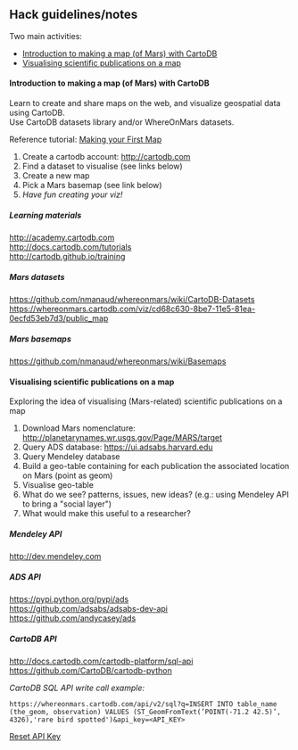 
## Hack guidelines/notes

Two main activities:

- [Introduction to making a map (of Mars) with CartoDB](#introduction-to-making-a-map-of-mars-with-cartodb)
- [Visualising scientific publications on a map](#visualising-scientific-publications-on-a-map)

#### Introduction to making a map (of Mars) with CartoDB

Learn to create and share maps on the web, and visualize geospatial data using CartoDB.  
Use CartoDB datasets library and/or WhereOnMars datasets.

Reference tutorial: [Making your First Map](http://academy.cartodb.com/courses/beginners-course/making-your-first-map/)

1. Create a cartodb account: http://cartodb.com
2. Find a dataset to visualise (see links below)
3. Create a new map
4. Pick a Mars basemap (see link below)
5. *Have fun creating your viz!*

##### Learning materials

http://academy.cartodb.com  
http://docs.cartodb.com/tutorials  
http://cartodb.github.io/training 

##### Mars datasets

https://github.com/nmanaud/whereonmars/wiki/CartoDB-Datasets  
https://whereonmars.cartodb.com/viz/cd68c630-8be7-11e5-81ea-0ecfd53eb7d3/public_map

##### Mars basemaps

https://github.com/nmanaud/whereonmars/wiki/Basemaps  

#### Visualising scientific publications on a map

Exploring the idea of visualising (Mars-related) scientific publications on a map

1. Download Mars nomenclature: http://planetarynames.wr.usgs.gov/Page/MARS/target
2. Query ADS database: https://ui.adsabs.harvard.edu
3. Query Mendeley database  
4. Build a geo-table containing for each publication the associated location on Mars (point as geom)  
5. Visualise geo-table  
6. What do we see? patterns, issues, new ideas? (e.g.: using Mendeley API to bring a "social layer")  
7. What would make this useful to a researcher?  

##### Mendeley API

http://dev.mendeley.com

##### ADS API

https://pypi.python.org/pypi/ads  
https://github.com/adsabs/adsabs-dev-api  
https://github.com/andycasey/ads

##### CartoDB API

http://docs.cartodb.com/cartodb-platform/sql-api  
https://github.com/CartoDB/cartodb-python

*CartoDB SQL API write call example:*

`https://whereonmars.cartodb.com/api/v2/sql?q=INSERT INTO table_name (the_geom, observation) VALUES (ST_GeomFromText(’POINT(-71.2 42.5)’, 4326),'rare bird spotted')&api_key=<API_KEY>`

[Reset API Key](https://whereonmars.cartodb.com/your_apps)
